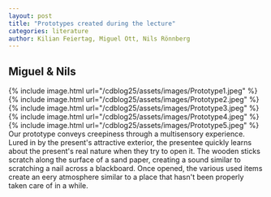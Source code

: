 ```yaml
---
layout: post
title: "Prototypes created during the lecture"
categories: literature
author: Kilian Feiertag, Miguel Ott, Nils Rönnberg
---
```


## Miguel & Nils
{% include image.html url="/cdblog25/assets/images/Prototype1.jpeg" %}
{% include image.html url="/cdblog25/assets/images/Prototype2.jpeg" %}
{% include image.html url="/cdblog25/assets/images/Prototype3.jpeg" %}
{% include image.html url="/cdblog25/assets/images/Prototype4.jpeg" %}
{% include image.html url="/cdblog25/assets/images/Prototype5.jpeg" %}
Our prototype conveys creepiness through a multisensory experience. Lured in by the present's attractive exterior, the presentee quickly learns about the present's real nature when they try to open it. The wooden sticks scratch along the surface of a sand paper, creating a sound similar to scratching a nail across a blackboard. Once opened, the various used items create an eery atmosphere similar to a place that hasn't been properly taken care of in a while.
